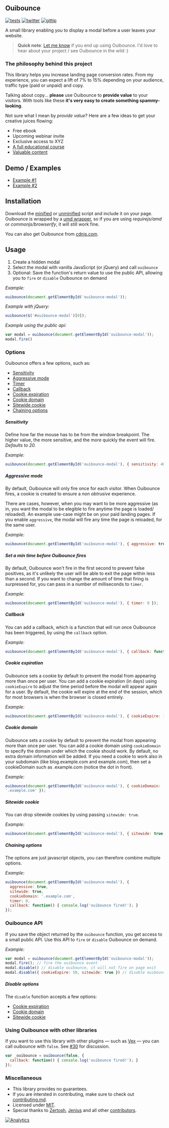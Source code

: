 Ouibounce
---------

[![tests](http://img.shields.io/travis/carlsednaoui/ouibounce.svg?style=flat)](https://travis-ci.org/carlsednaoui/ouibounce) [![twitter](http://img.shields.io/badge/twitter-@carlsednaoui-blue.svg?style=flat)](http://twitter.com/carlsednaoui) [![gittip](http://img.shields.io/gittip/carlsednaoui.svg?style=flat)](https://www.gittip.com/carlsednaoui/)

A small library enabling you to display a modal before a user leaves your website.

> **Quick note**: [Let me know](https://twitter.com/carlsednaoui) if you end up using Ouibounce. I'd love to hear about your project / see Ouibounce in the wild :)

### The philosophy behind this project

This library helps you increase landing page conversion rates. From my experience, you can expect a lift of 7% to 15% depending on your audience, traffic type (paid or unpaid) and copy.

Talking about copy... __please__ use Ouibounce to __provide value__ to your visitors. With tools like these __it's very easy to create something spammy-looking__.

Not sure what I mean by _provide value_? Here are a few ideas to get your creative juices flowing:

- Free ebook
- Upcoming webinar invite
- Exclusive access to XYZ
- [A full educational course](http://do.thelandingpagecourse.com/)
- [Valuable content](https://training.kalzumeus.com/)

## Demo / Examples

- [Example #1](http://carlsednaoui.github.io/ouibounce/)
- [Example #2](http://colors.carlsednaoui.com/)


## Installation

Download the [minified](build/ouibounce.min.js) or [unminified](build/ouibounce.js) script and include it on your page. Ouibounce is wrapped by a [umd wrapper](https://github.com/ForbesLindesay/umd), so if you are using _requirejs/amd_ or _commonjs/browserify_, it will still work fine.

You can also get Ouibounce from [cdnjs.com](http://cdnjs.com/libraries/ouibounce/).

## Usage

1. Create a hidden modal
1. Select the modal with vanilla JavaScript (or jQuery) and call `ouibounce`
1. Optional: Save the function's return value to use the public API, allowing you to `fire` or `disable` Ouibounce on demand

_Example:_    
```js
ouibounce(document.getElementById('ouibounce-modal'));
```

_Example with jQuery:_    
```js 
ouibounce($('#ouibounce-modal')[0]);
```

_Example using the public api:_    
```js
var modal = ouibounce(document.getElementById('ouibounce-modal'));
modal.fire()
```

### Options

Ouibounce offers a few options, such as:

- [Sensitivity](#sensitivity)
- [Aggressive mode](#aggressive-mode)
- [Timer](#set-a-min-time-before-ouibounce-fires)
- [Callback](#callback)
- [Cookie expiration](#cookie-expiration)
- [Cookie domain](#cookie-domain)
- [Sitewide cookie](#sitewide-cookie)
- [Chaining options](#chaining-options)

##### Sensitivity
Define how far the mouse has to be from the window breakpoint. The higher value, the more sensitive, and the more quickly the event will fire. _Defaults to 20._

_Example:_    
```js
ouibounce(document.getElementById('ouibounce-modal'), { sensitivity: 40 });
```

##### Aggressive mode
By default, Ouibounce will only fire once for each visitor. When Ouibounce fires, a cookie is created to ensure a _non obtrusive_ experience.

There are cases, however, when you may want to be more aggressive (as in, you want the modal to be elegible to fire anytime the page is loaded/ reloaded). An example use-case might be on your paid landing pages. If you enable `aggressive`, the modal will fire any time the page is reloaded, for the same user.

_Example:_    
```js
ouibounce(document.getElementById('ouibounce-modal'), { aggressive: true });
```

##### Set a min time before Ouibounce fires
By default, Ouibounce won't fire in the first second to prevent false positives, as it's unlikely the user will be able to exit the page within less than a second. If you want to change the amount of time that firing is surpressed for, you can pass in a number of milliseconds to `timer`.

_Example:_    
```js
ouibounce(document.getElementById('ouibounce-modal'), { timer: 0 });
```

##### Callback
You can add a callback, which is a function that will run once Ouibounce has been triggered, by using the `callback` option.

_Example:_    
```js
ouibounce(document.getElementById('ouibounce-modal'), { callback: function() { console.log('Ouibounce fired!'); } });
```

##### Cookie expiration
Ouibounce sets a cookie by default to prevent the modal from appearing more than once per user. You can add a cookie expiration (in days) using `cookieExpire` to adjust the time period before the modal will appear again for a user. By default, the cookie will expire at the end of the session, which for most browsers is when the browser is closed entirely.

_Example:_    
```js
ouibounce(document.getElementById('ouibounce-modal'), { cookieExpire: 10 });
```

##### Cookie domain
Ouibounce sets a cookie by default to prevent the modal from appearing
more than once per user. You can add a cookie domain using
`cookieDomain` to specify the domain under which the cookie should work.
By default, no extra domain information will be added. If you need a
cookie to work also in your subdomain (like blog.example.com and
example.com), then set a cookieDomain such as .example.com (notice the
dot in front).

_Example:_    
```js
ouibounce(document.getElementById('ouibounce-modal'), { cookieDomain:
'.example.com' });
```

##### Sitewide cookie
You can drop sitewide cookies by using passing `sitewide: true`.

_Example:_    
```js
ouibounce(document.getElementById('ouibounce-modal'), { sitewide: true });
```

##### Chaining options
The options are just javascript objects, you can therefore combine multiple options.

_Example:_    
```js
ouibounce(document.getElementById('ouibounce-modal'), {
  aggressive: true,
  sitewide: true,
  cookieDomain: '.example.com',
  timer: 0,
  callback: function() { console.log('ouibounce fired!'); }
});
```

### Ouibounce API

If you save the object returned by the `ouibounce` function, you get access to a small public API. Use this API to `fire` or `disable` Ouibounce on demand.

_Example:_    
```js
var modal = ouibounce(document.getElementById('ouibounce-modal'));
modal.fire(); // fire the ouibounce event
modal.disable() // disable ouibounce, it will not fire on page exit
modal.disable({ cookieExpire: 50, sitewide: true }) // disable ouibounce sitewide for 50 days. 
```

##### Disable options
The `disable` function accepts a few options:
- [Cookie expiration](#cookie-expiration)
- [Cookie domain](#cookie-domain)
- [Sitewide cookie](#sitewide-cookie)

### Using Ouibounce with other libraries
If you want to use this library with other plugins — such as [Vex](http://github.hubspot.com/vex/docs/welcome/) — you can call ouibounce with `false`. See [#30](https://github.com/carlsednaoui/ouibounce/issues/30) for discussion.


```js
var _ouibounce = ouibounce(false, {
  callback: function() { console.log('ouibounce fired!'); }
});
```

### Miscellaneous

- This library provides no guarantees.
- If you are intersted in contributing, make sure to check out [contributing.md](contributing.md).
- Licensed under [MIT](license.md).
- Special thanks to [Zertosh](https://github.com/zertosh), [Jenius](https://github.com/jenius) and all other [contributors](//github.com/carlsednaoui/ouibounce/graphs/contributors).

[![Analytics](https://ga-beacon.appspot.com/UA-49243488-1/ouibounce/readme)](https://github.com/igrigorik/ga-beacon)
